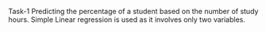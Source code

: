 Task-1
Predicting the percentage of a student based on the number of study hours. Simple Linear regression is used as it involves only two variables.
